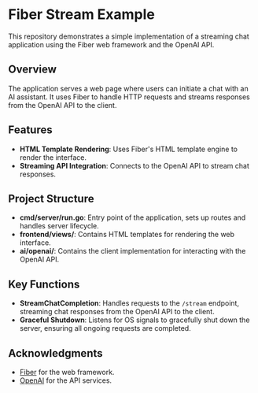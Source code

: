 # Fiber Stream Example

This repository demonstrates a simple implementation of a streaming chat application using the Fiber web framework and the OpenAI API.

## Overview

The application serves a web page where users can initiate a chat with an AI assistant. It uses Fiber to handle HTTP requests and streams responses from the OpenAI API to the client.

## Features

- **HTML Template Rendering**: Uses Fiber's HTML template engine to render the interface.
- **Streaming API Integration**: Connects to the OpenAI API to stream chat responses.

## Project Structure

- **cmd/server/run.go**: Entry point of the application, sets up routes and handles server lifecycle.
- **frontend/views/**: Contains HTML templates for rendering the web interface.
- **ai/openai/**: Contains the client implementation for interacting with the OpenAI API.

## Key Functions

- **StreamChatCompletion**: Handles requests to the `/stream` endpoint, streaming chat responses from the OpenAI API to the client.
- **Graceful Shutdown**: Listens for OS signals to gracefully shut down the server, ensuring all ongoing requests are completed.

## Acknowledgments

- [Fiber](https://gofiber.io/) for the web framework.
- [OpenAI](https://openai.com/) for the API services.
